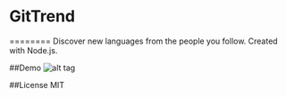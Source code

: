 # GitTrend
========
Discover new languages from the people you follow. Created with Node.js.

##Demo
![alt tag](https://github.com/samkho10/gitTrend/blob/master/demo.gif)


##License
MIT
